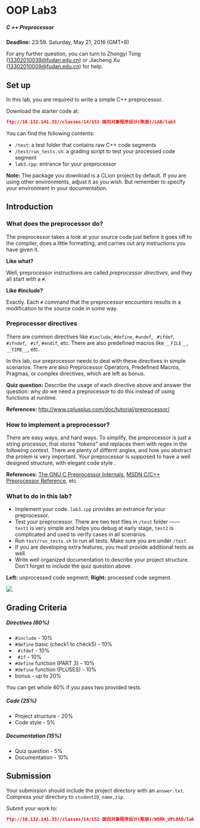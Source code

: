# OOP Lab3

##### C ++ Preprocessor

**Deadline:** 23:59. Saturday, May 21, 2016 (GMT+8)

For any further question, you can turn to Zhongyi Tong (13302010039@fudan.edu.cn) or Jiacheng Xu (13302010009@fudan.edu.cn) for help.

## Set up

In this lab, you are required to write a simple C++ preprocessor.

Download the starter code at:

```json
ftp://10.132.141.33//classes/14/152 面向对象程序设计(陈辰)/LAB/lab3
```

You can find the following contents:

- `/test`: a test folder that contains raw C++ code segments
- `/test/run_tests.sh`: a grading script to test your processed code segment
- `lab3.cpp`: entrance for your preprocessor

**Note:** The package you download is a CLion project by default. If you are using other environments, adjust it as you wish. But remember to specify your environment in your documentation.

## Introduction

### What does the preprocessor do?

The preprocessor takes a look at your source code just before it goes off to the compiler, does a little formatting, and carries out any instructions you have given it.

**Like what?**

Well, preprocessor instructions are called *preprocessor directives*, and they all start with a `#`.

**Like #include?**

Exactly. Each `#` command that the preprocessor encounters results in a modification to the source code in some way.

### Preprocessor directives

There are common directives like `#include`, `#define`, `#undef`, ` #ifdef`,  `#ifndef`, ` #if`,  `#endif`, etc. There are also predefined macros like `__FILE__`, `__TIME__`, etc.

In this lab, our preprocessor needs to deal with these directives in simple scenarios. There are also Preprocessor Operators, Predefined Macros, Pragmas, or complex directives, which are left as bonus.

**Quiz question:** Describe the usage of each directive above and answer the question: why do we need a preprocessor to do this instead of using functions at runtime.

**References:** http://www.cplusplus.com/doc/tutorial/preprocessor/

### How to implement a preprocessor?

There are easy ways, and hard ways. To simplify, the preprocessor is just a string processor, that stores "tokens" and replaces them with regex in the following context. There are plenty of differnt angles, and how you abstract the prolem is very important. Your preprocessor is supposed to have a well designed structure, with elegant code style .

**References:** [The GNU C Preprocessor Internals](https://gcc.gnu.org/onlinedocs/cppinternals/), [MSDN C/C++ Preprocessor Reference](https://msdn.microsoft.com/en-us/library/y4skk93w.aspx), etc

### What to do in this lab?

- Implement your code. `lab3.cpp` provides an extrance for your preprocessor.
- Test your preprocessor. There are two test files in `/test` folder —— `test1` is very simple and helps you debug at early stage, `test2` is complicated and used to verify cases in all scenarios.
- Run `test/run_tests.sh` to run all tests. Make sure you are under `/test`.
- If you are developing extra features, you must provide additional tests as well.
- Write well organized documentation to describe your project structure. Don't forget to include the quiz question above.

**Left:** unprocessed code segment; **Right:** processed code segment.

![](https://camo.githubusercontent.com/1abc46e451e406ac7971b865494867a9f5b4e8f1/68747470733a2f2f6c68332e676f6f676c6575736572636f6e74656e742e636f6d2f2d386e4354694f4e6d4532512f5654454238564c6e7736492f414141414141414142734d2f5f387466494b6244532d512f73302f312e706e67)

## Grading Criteria

##### Directives (60%)

- `#include` - 10%
- `#define` basic (check1 to check5) - 10%
- ` #ifdef` - 10%
- ` #if` - 10%
- `#define` function (PART 3) - 10%
- `#define` function (PLUSES) - 10%
- bonus - up to 20%

You can get whole 60% if you pass two provided tests.

##### Code (25%)

- Project structure - 20%
- Code style - 5%

##### Documentation (15%)

- Quiz question - 5%
- Documentation - 10%

## Submission

Your submission should include the project directory with an `answer.txt`. Compress your directory to `studentID_name.zip`.

Submit your work to:

```json
ftp://10.132.141.33//classes/14/152 面向对象程序设计(陈辰)/WORK_UPLOAD/lab3
```